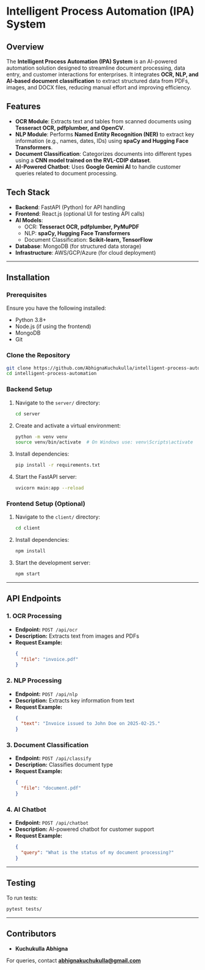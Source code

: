 # Intelligent Process Automation (IPA) System

## Overview
The **Intelligent Process Automation (IPA) System** is an AI-powered automation solution designed to streamline document processing, data entry, and customer interactions for enterprises. It integrates **OCR, NLP, and AI-based document classification** to extract structured data from PDFs, images, and DOCX files, reducing manual effort and improving efficiency.

## Features
- **OCR Module**: Extracts text and tables from scanned documents using **Tesseract OCR, pdfplumber, and OpenCV**.
- **NLP Module**: Performs **Named Entity Recognition (NER)** to extract key information (e.g., names, dates, IDs) using **spaCy and Hugging Face Transformers**.
- **Document Classification**: Categorizes documents into different types using a **CNN model trained on the RVL-CDIP dataset**.
- **AI-Powered Chatbot**: Uses **Google Gemini AI** to handle customer queries related to document processing.

## Tech Stack
- **Backend**: FastAPI (Python) for API handling
- **Frontend**: React.js (optional UI for testing API calls)
- **AI Models**:
  - OCR: **Tesseract OCR, pdfplumber, PyMuPDF**
  - NLP: **spaCy, Hugging Face Transformers**
  - Document Classification: **Scikit-learn, TensorFlow**
- **Database**: MongoDB (for structured data storage)
- **Infrastructure**: AWS/GCP/Azure (for cloud deployment)

---

## Installation
### **Prerequisites**
Ensure you have the following installed:
- Python 3.8+
- Node.js (if using the frontend)
- MongoDB
- Git

### **Clone the Repository**
```sh
git clone https://github.com/AbhignaKuchukulla/intelligent-process-automation.git
cd intelligent-process-automation
```

### **Backend Setup**
1. Navigate to the `server/` directory:
    ```sh
    cd server
    ```
2. Create and activate a virtual environment:
    ```sh
    python -m venv venv
    source venv/bin/activate  # On Windows use: venv\Scripts\activate
    ```
3. Install dependencies:
    ```sh
    pip install -r requirements.txt
    ```
4. Start the FastAPI server:
    ```sh
    uvicorn main:app --reload
    ```

### **Frontend Setup (Optional)**
1. Navigate to the `client/` directory:
    ```sh
    cd client
    ```
2. Install dependencies:
    ```sh
    npm install
    ```
3. Start the development server:
    ```sh
    npm start
    ```

---

## API Endpoints
### **1. OCR Processing**
- **Endpoint:** `POST /api/ocr`
- **Description:** Extracts text from images and PDFs
- **Request Example:**
    ```json
    {
      "file": "invoice.pdf"
    }
    ```

### **2. NLP Processing**
- **Endpoint:** `POST /api/nlp`
- **Description:** Extracts key information from text
- **Request Example:**
    ```json
    {
      "text": "Invoice issued to John Doe on 2025-02-25."
    }
    ```

### **3. Document Classification**
- **Endpoint:** `POST /api/classify`
- **Description:** Classifies document type
- **Request Example:**
    ```json
    {
      "file": "document.pdf"
    }
    ```

### **4. AI Chatbot**
- **Endpoint:** `POST /api/chatbot`
- **Description:** AI-powered chatbot for customer support
- **Request Example:**
    ```json
    {
      "query": "What is the status of my document processing?"
    }
    ```

---

## Testing
To run tests:
```sh
pytest tests/
```
---

## Contributors
- **Kuchukulla Abhigna**

For queries, contact **abhignakuchukulla@gmail.com**

